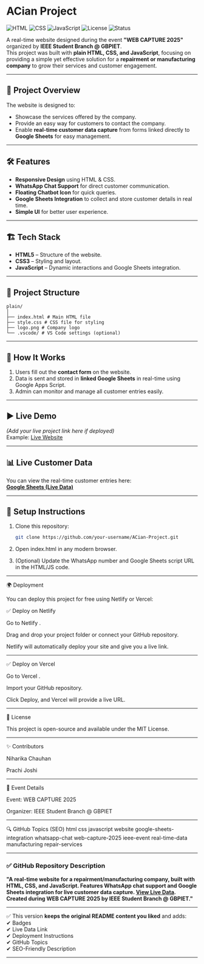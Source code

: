 # ACian Project

![HTML](https://img.shields.io/badge/HTML-5-orange)
![CSS](https://img.shields.io/badge/CSS-3-blue)
![JavaScript](https://img.shields.io/badge/JavaScript-ES6-yellow)
![License](https://img.shields.io/badge/License-MIT-green)
![Status](https://img.shields.io/badge/Status-Completed-brightgreen)

A real-time website designed during the event **"WEB CAPTURE 2025"** organized by **IEEE Student Branch @ GBPIET**.  
This project was built with **plain HTML, CSS, and JavaScript**, focusing on providing a simple yet effective solution for a **repairment or manufacturing company** to grow their services and customer engagement.

---

## 🚀 Project Overview

The website is designed to:

- Showcase the services offered by the company.
- Provide an easy way for customers to contact the company.
- Enable **real-time customer data capture** from forms linked directly to **Google Sheets** for easy management.

---

## 🛠 Features

- **Responsive Design** using HTML & CSS.
- **WhatsApp Chat Support** for direct customer communication.
- **Floating Chatbot Icon** for quick queries.
- **Google Sheets Integration** to collect and store customer details in real time.
- **Simple UI** for better user experience.

---

## 🏗 Tech Stack

- **HTML5** – Structure of the website.
- **CSS3** – Styling and layout.
- **JavaScript** – Dynamic interactions and Google Sheets integration.

---

## 📂 Project Structure

```
plain/
│
├── index.html # Main HTML file
├── style.css # CSS file for styling
├── logo.png # Company logo
└── .vscode/ # VS Code settings (optional)
```


---

## 📌 How It Works

1. Users fill out the **contact form** on the website.
2. Data is sent and stored in **linked Google Sheets** in real-time using Google Apps Script.
3. Admin can monitor and manage all customer entries easily.

---

## ▶️ Live Demo

*(Add your live project link here if deployed)*  
Example: [Live Website](https://your-demo-link.com)

---

## 📊 Live Customer Data

You can view the real-time customer entries here:  
[**Google Sheets (Live Data)**](https://docs.google.com/spreadsheets/d/1mMHbeVpdPrOxYiXkA4cwU1EqfDV1HE8X7h0X5cYekDI/edit?usp=sharing)

---

## 🔧 Setup Instructions

1. Clone this repository:
   ```bash
   git clone https://github.com/your-username/ACian-Project.git
2. Open index.html in any modern browser.

3. (Optional) Update the WhatsApp number and Google Sheets script URL in the HTML/JS code.


---



🌍 Deployment

You can deploy this project for free using Netlify or Vercel:

✅ Deploy on Netlify

Go to Netlify
.

Drag and drop your project folder or connect your GitHub repository.

Netlify will automatically deploy your site and give you a live link.


---



✅ Deploy on Vercel

Go to Vercel
.

Import your GitHub repository.

Click Deploy, and Vercel will provide a live URL.

---



📜 License

This project is open-source and available under the MIT License.


---


✨ Contributors

Niharika Chauhan

Prachi Joshi


---


🏅 Event Details

Event: WEB CAPTURE 2025

Organizer: IEEE Student Branch @ GBPIET


---


🔍 GitHub Topics (SEO)
html css javascript website google-sheets-integration whatsapp-chat web-capture-2025 ieee-event real-time-data manufacturing repair-services


---

### ✅ **GitHub Repository Description**  
**"A real-time website for a repairment/manufacturing company, built with HTML, CSS, and JavaScript. Features WhatsApp chat support and Google Sheets integration for live customer data capture. [View Live Data](https://docs.google.com/spreadsheets/d/1mMHbeVpdPrOxYiXkA4cwU1EqfDV1HE8X7h0X5cYekDI/edit?gid=0#gid=0). Created during WEB CAPTURE 2025 by IEEE Student Branch @ GBPIET."**

---

✅ This version **keeps the original README content you liked** and adds:  
✔ Badges  
✔ Live Data Link  
✔ Deployment Instructions  
✔ GitHub Topics  
✔ SEO-Friendly Description  

---

